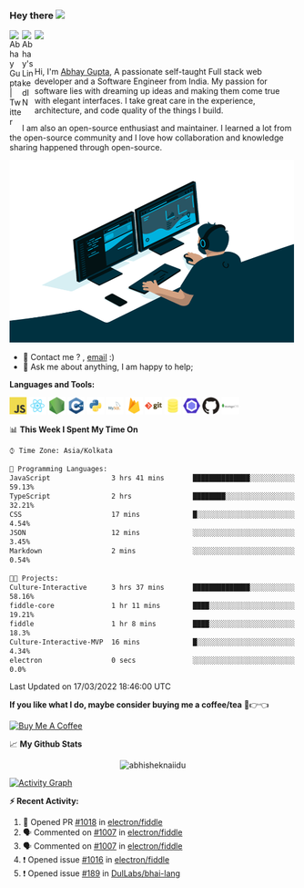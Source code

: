 ### Hey there <img src="https://media.giphy.com/media/hvRJCLFzcasrR4ia7z/giphy.gif" width="25px">
<a href="https://twitter.com/akgupta0777">
  <img align="left" alt="Abhay Gupta | Twitter" width="22px" src="https://raw.githubusercontent.com/peterthehan/peterthehan/master/assets/twitter.svg" />
</a>
<a href="https://www.linkedin.com/in/abhay-gupta-88bb67188/">
  <img align="left" alt="Abhay's LinkedIN" width="22px" src="https://raw.githubusercontent.com/peterthehan/peterthehan/master/assets/linkedin.svg" />
</a>

![](https://visitor-badge.glitch.me/badge?page_id=akgupta0777.akgupta0777)

<br />

Hi, I'm [Abhay Gupta](https://twitter.com/akgupta0777), A passionate self-taught Full stack web developer and a Software Engineer from India. My passion for software lies with dreaming up ideas and making them come true with elegant interfaces. I take great care in the experience, architecture, and code quality of the things I build.

I am also an open-source enthusiast and maintainer. I learned a lot from the open-source community and I love how collaboration and knowledge sharing happened through open-source.


  <img alt="GIF" src="https://github.com/akgupta0777/akgupta0777/blob/main/animated.gif?raw=true" width="500" height="320" />
  
- 💼 Contact me ? , [email](mailto:akgupta0777@gmail.com) :)
- 💬 Ask me about anything, I am happy to help;

**Languages and Tools:**  

<code><img height="30" src="https://raw.githubusercontent.com/github/explore/80688e429a7d4ef2fca1e82350fe8e3517d3494d/topics/javascript/javascript.png"></code>
<code><img height="30" src="https://raw.githubusercontent.com/github/explore/80688e429a7d4ef2fca1e82350fe8e3517d3494d/topics/react/react.png"></code>
<code><img height="30" src="https://raw.githubusercontent.com/github/explore/80688e429a7d4ef2fca1e82350fe8e3517d3494d/topics/nodejs/nodejs.png"></code>
<code><img height="30" src="https://raw.githubusercontent.com/github/explore/80688e429a7d4ef2fca1e82350fe8e3517d3494d/topics/cpp/cpp.png"></code>
<code><img height="30" src="https://raw.githubusercontent.com/github/explore/80688e429a7d4ef2fca1e82350fe8e3517d3494d/topics/python/python.png"></code>
<code><img height="30" src="https://raw.githubusercontent.com/github/explore/80688e429a7d4ef2fca1e82350fe8e3517d3494d/topics/mysql/mysql.png"></code>
<code><img height="30" src="https://raw.githubusercontent.com/github/explore/80688e429a7d4ef2fca1e82350fe8e3517d3494d/topics/firebase/firebase.png"></code>
<code><img height="30" src="https://raw.githubusercontent.com/github/explore/80688e429a7d4ef2fca1e82350fe8e3517d3494d/topics/git/git.png"></code>
<code><img height="30" src="https://raw.githubusercontent.com/github/explore/13295c57999765ac9ffa3281942a72ab08b79de2/topics/database/database.png"></code>
<code><img height="30" src="https://raw.githubusercontent.com/github/explore/80688e429a7d4ef2fca1e82350fe8e3517d3494d/topics/eslint/eslint.png"></code>
<code><img height="30" src="https://raw.githubusercontent.com/github/explore/89bdd9644f44d1b12180fd512b95574fe4c54617/topics/github-api/github-api.png"></code>
<code><img height="30" src="https://raw.githubusercontent.com/github/explore/80688e429a7d4ef2fca1e82350fe8e3517d3494d/topics/mongodb/mongodb.png"></code>

<!--START_SECTION:waka-->
📊 **This Week I Spent My Time On** 

```text
⌚︎ Time Zone: Asia/Kolkata

💬 Programming Languages: 
JavaScript               3 hrs 41 mins       ██████████████░░░░░░░░░░░   59.13% 
TypeScript               2 hrs               ████████░░░░░░░░░░░░░░░░░   32.21% 
CSS                      17 mins             █░░░░░░░░░░░░░░░░░░░░░░░░   4.54% 
JSON                     12 mins             ░░░░░░░░░░░░░░░░░░░░░░░░░   3.45% 
Markdown                 2 mins              ░░░░░░░░░░░░░░░░░░░░░░░░░   0.54%

🐱‍💻 Projects: 
Culture-Interactive      3 hrs 37 mins       ██████████████░░░░░░░░░░░   58.16% 
fiddle-core              1 hr 11 mins        ████░░░░░░░░░░░░░░░░░░░░░   19.21% 
fiddle                   1 hr 8 mins         ████░░░░░░░░░░░░░░░░░░░░░   18.3% 
Culture-Interactive-MVP  16 mins             █░░░░░░░░░░░░░░░░░░░░░░░░   4.34% 
electron                 0 secs              ░░░░░░░░░░░░░░░░░░░░░░░░░   0.0%

```


 Last Updated on 17/03/2022 18:46:00 UTC
<!--END_SECTION:waka-->

**If you like what I do, maybe consider buying me a coffee/tea** 🥺👉👈

<a href="https://www.buymeacoffee.com/akgupta0777" target="_blank"><img src="https://cdn.buymeacoffee.com/buttons/v2/default-red.png" alt="Buy Me A Coffee" width="150" ></a>

📈 **My Github Stats**

<p align="center"> <img src="https://github-readme-stats.vercel.app/api?username=akgupta0777&show_icons=true&theme=gotham" alt="abhisheknaiidu" />

[![Activity Graph](https://github-activity-graphs.herokuapp.com/graph?username=akgupta0777&custom_title=Abhay's%20Activity%20Graph&theme=react-dark&hide_border=true)](https://github.com/akgupta0777/github-readme-activity-graph)

**:zap: Recent Activity:**

<!--START_SECTION:activity-->
1. 💪 Opened PR [#1018](https://github.com/electron/fiddle/pull/1018) in [electron/fiddle](https://github.com/electron/fiddle)
2. 🗣 Commented on [#1007](https://github.com/electron/fiddle/issues/1007) in [electron/fiddle](https://github.com/electron/fiddle)
3. 🗣 Commented on [#1007](https://github.com/electron/fiddle/issues/1007) in [electron/fiddle](https://github.com/electron/fiddle)
4. ❗️ Opened issue [#1016](https://github.com/electron/fiddle/issues/1016) in [electron/fiddle](https://github.com/electron/fiddle)
5. ❗️ Opened issue [#189](https://github.com/DulLabs/bhai-lang/issues/189) in [DulLabs/bhai-lang](https://github.com/DulLabs/bhai-lang)
<!--END_SECTION:activity-->




